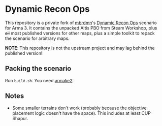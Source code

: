 Dynamic Recon Ops
=================
This repository is a private fork of [mbrdmn][mbrdmn]'s [Dynamic Recon Ops][dro]
scenario for Arma 3.  It contains the unpacked Altis PBO from Steam Workshop,
plus ~~all~~ most published versions for other maps, plus a simple toolkit to
repack the scenario for arbitrary maps.

**NOTE**: This repository is not the upstream project and may lag behind the
published version!

Packing the scenario
--------------------
Run `build.sh`.  You need [armake2][armake2].

Notes
-----
+ Some smaller terrains don't work (probably because the objective placement logic
  doesn't have the space).  This includes at least CUP Shapur.

[mbrdmn]: https://steamcommunity.com/profiles/76561197967479574
[dro]: https://steamcommunity.com/sharedfiles/filedetails/?id=722652837
[armake2]: https://github.com/KoffeinFlummi/armake2
